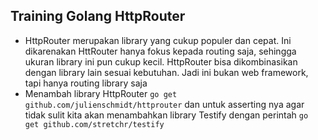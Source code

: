 ## Training Golang HttpRouter

- HttpRouter merupakan library yang cukup populer dan cepat. Ini dikarenakan HttRouter hanya fokus kepada routing saja, sehingga ukuran library ini pun cukup kecil. HttpRouter bisa dikombinasikan dengan library lain sesuai kebutuhan. Jadi ini bukan web framework, tapi hanya routing library saja
- Menambah library HttpRouter `go get github.com/julienschmidt/httprouter` dan untuk asserting nya agar tidak sulit kita akan menambahkan library Testify dengan perintah `go get github.com/stretchr/testify`